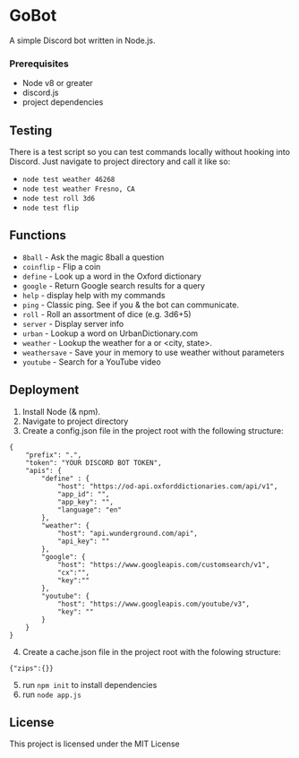 # GoBot
A simple Discord bot written in Node.js.

### Prerequisites

* Node v8 or greater
* discord.js
* project dependencies

## Testing

There is a test script so you can test commands locally without hooking into Discord. Just navigate to project directory and call it like so:

* `node test weather 46268`
* `node test weather Fresno, CA`
* `node test roll 3d6`
* `node test flip`

## Functions
* `8ball` - Ask the magic 8ball a question
* `coinflip` - Flip a coin
* `define` - Look up a word in the Oxford dictionary
* `google` - Return Google search results for a query
* `help` - display help with my commands
* `ping` - Classic ping. See if you & the bot can communicate.
* `roll` - Roll an assortment of dice (e.g. 3d6+5)
* `server` - Display server info
* `urban` - Lookup a word on UrbanDictionary.com
* `weather` - Lookup the weather for a <zip> or <city, state>.
* `weathersave` - Save your <zip> in memory to use weather without parameters
* `youtube` - Search for a YouTube video

## Deployment

1. Install Node (& npm).
2. Navigate to project directory
3. Create a config.json file in the project root with the following structure:
```
{
	"prefix": ".",
	"token": "YOUR DISCORD BOT TOKEN",
	"apis": {
		"define" : {
			"host": "https://od-api.oxforddictionaries.com/api/v1",
			"app_id": "",
			"app_key": "",
			"language": "en"
		},
		"weather": {
			"host": "api.wunderground.com/api",
			"api_key": ""
		},
		"google": {
			"host": "https://www.googleapis.com/customsearch/v1",
			"cx":"",
			"key":""
		},
		"youtube": {
			"host": "https://www.googleapis.com/youtube/v3",
			"key": ""	
		}
	}
}
```
4. Create a cache.json file in the project root with the folowing structure:
```
{"zips":{}}
```
5. run `npm init` to install dependencies
6. run `node app.js`


## License

This project is licensed under the MIT License

